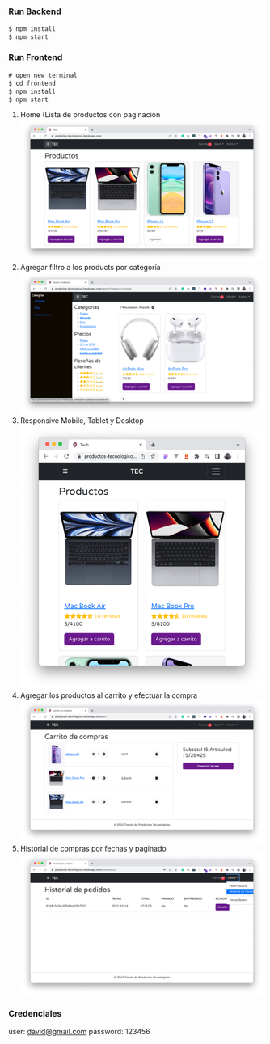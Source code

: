### Run Backend

```
$ npm install
$ npm start
```

### Run Frontend

```
# open new terminal
$ cd frontend
$ npm install
$ npm start
```

1. Home (Lista de productos con paginación
   ![image](/frontend/public/images/1.png)
2. Agregar filtro a los products por categoría
   ![image](/frontend/public/images/2.png)
3. Responsive Mobile, Tablet y Desktop
   ![3](/frontend/public/images/3.png)
4. Agregar los productos al carrito y efectuar la compra
   ![4](/frontend/public/images/4.png)
5. Historial de compras por fechas y paginado
   ![5](/frontend/public/images/5.png)

### Credenciales

user: david@gmail.com
password: 123456
